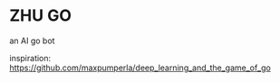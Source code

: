 # ZHU GO

an AI go bot

inspiration: <https://github.com/maxpumperla/deep_learning_and_the_game_of_go>
